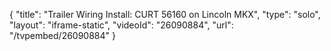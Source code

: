 {
    "title": "Trailer Wiring Install: CURT 56160 on Lincoln MKX",
    "type": "solo",
    "layout": "iframe-static",
    "videoId": "26090884",
    "url": "\/tvpembed\/26090884"
}